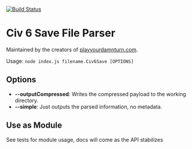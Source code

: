 [![Build Status](https://travis-ci.org/omni-resources/civ6-save-parser.svg?branch=master)](https://travis-ci.org/omni-resources/civ6-save-parser)

# Civ 6 Save File Parser

Maintained by the creators of [playyourdamnturn.com](https://www.playyourdamnturn.com).

Usage: `node index.js filename.Civ6Save [OPTIONS]`

## Options

* **--outputCompressed**: Writes the compressed payload to the working directory.
* **--simple**: Just outputs the parsed information, no metadata.

## Use as Module

See tests for module usage, docs will come as the API stabilizes